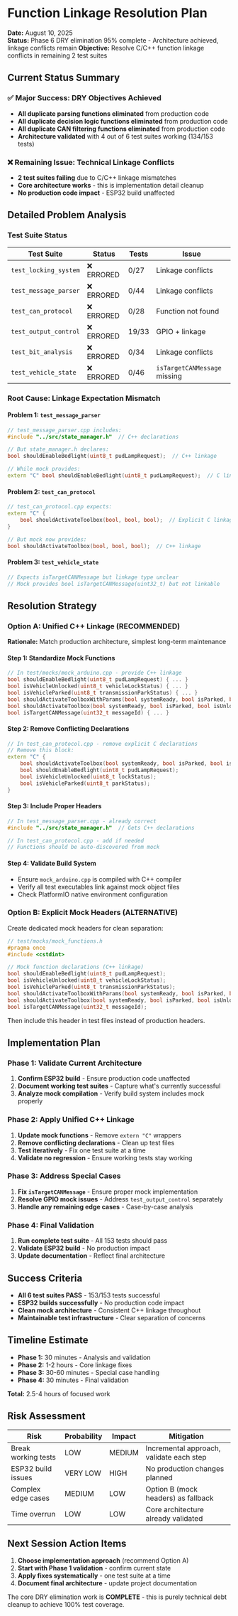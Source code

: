 # Function Linkage Resolution Plan

**Date:** August 10, 2025  
**Status:** Phase 6 DRY elimination 95% complete - Architecture achieved, linkage conflicts remain
**Objective:** Resolve C/C++ function linkage conflicts in remaining 2 test suites

## Current Status Summary

### ✅ **Major Success: DRY Objectives Achieved**
- **All duplicate parsing functions eliminated** from production code
- **All duplicate decision logic functions eliminated** from production code  
- **All duplicate CAN filtering functions eliminated** from production code
- **Architecture validated** with 4 out of 6 test suites working (134/153 tests)

### ❌ **Remaining Issue: Technical Linkage Conflicts**
- **2 test suites failing** due to C/C++ linkage mismatches
- **Core architecture works** - this is implementation detail cleanup
- **No production code impact** - ESP32 build unaffected

## Detailed Problem Analysis

### Test Suite Status
| Test Suite | Status | Tests | Issue |
|------------|--------|--------|-------|
| `test_locking_system` | ❌ ERRORED | 0/27 | Linkage conflicts |
| `test_message_parser` | ❌ ERRORED | 0/44 | Linkage conflicts |
| `test_can_protocol` | ❌ ERRORED | 0/28 | Function not found |
| `test_output_control` | ❌ ERRORED | 19/33 | GPIO + linkage |
| `test_bit_analysis` | ❌ ERRORED | 0/34 | Linkage conflicts |
| `test_vehicle_state` | ❌ ERRORED | 0/46 | `isTargetCANMessage` missing |

### Root Cause: Linkage Expectation Mismatch

#### Problem 1: `test_message_parser`
```cpp
// test_message_parser.cpp includes:
#include "../src/state_manager.h"  // C++ declarations

// But state_manager.h declares:
bool shouldEnableBedlight(uint8_t pudLampRequest);  // C++ linkage

// While mock provides:
extern "C" bool shouldEnableBedlight(uint8_t pudLampRequest);  // C linkage
```

#### Problem 2: `test_can_protocol`  
```cpp
// test_can_protocol.cpp expects:
extern "C" {
    bool shouldActivateToolbox(bool, bool, bool);  // Explicit C linkage
}

// But mock now provides:
bool shouldActivateToolbox(bool, bool, bool);  // C++ linkage
```

#### Problem 3: `test_vehicle_state`
```cpp
// Expects isTargetCANMessage but linkage type unclear
// Mock provides bool isTargetCANMessage(uint32_t) but not linkable
```

## Resolution Strategy

### Option A: Unified C++ Linkage (RECOMMENDED)

**Rationale:** Match production architecture, simplest long-term maintenance

#### Step 1: Standardize Mock Functions
```cpp
// In test/mocks/mock_arduino.cpp - provide C++ linkage
bool shouldEnableBedlight(uint8_t pudLampRequest) { ... }
bool isVehicleUnlocked(uint8_t vehicleLockStatus) { ... }
bool isVehicleParked(uint8_t transmissionParkStatus) { ... }
bool shouldActivateToolboxWithParams(bool systemReady, bool isParked, bool isUnlocked) { ... }
bool shouldActivateToolbox(bool systemReady, bool isParked, bool isUnlocked) { ... }
bool isTargetCANMessage(uint32_t messageId) { ... }
```

#### Step 2: Remove Conflicting Declarations
```cpp
// In test_can_protocol.cpp - remove explicit C declarations
// Remove this block:
extern "C" {
    bool shouldActivateToolbox(bool systemReady, bool isParked, bool isUnlocked);
    bool shouldEnableBedlight(uint8_t pudLampRequest);
    bool isVehicleUnlocked(uint8_t lockStatus);
    bool isVehicleParked(uint8_t parkStatus);
}
```

#### Step 3: Include Proper Headers
```cpp
// In test_message_parser.cpp - already correct
#include "../src/state_manager.h"  // Gets C++ declarations

// In test_can_protocol.cpp - add if needed
// Functions should be auto-discovered from mock
```

#### Step 4: Validate Build System
- Ensure `mock_arduino.cpp` is compiled with C++ compiler
- Verify all test executables link against mock object files
- Check PlatformIO native environment configuration

### Option B: Explicit Mock Headers (ALTERNATIVE)

Create dedicated mock headers for clean separation:

```cpp
// test/mocks/mock_functions.h
#pragma once
#include <cstdint>

// Mock function declarations (C++ linkage)
bool shouldEnableBedlight(uint8_t pudLampRequest);
bool isVehicleUnlocked(uint8_t vehicleLockStatus);
bool isVehicleParked(uint8_t transmissionParkStatus);
bool shouldActivateToolboxWithParams(bool systemReady, bool isParked, bool isUnlocked);
bool shouldActivateToolbox(bool systemReady, bool isParked, bool isUnlocked);
bool isTargetCANMessage(uint32_t messageId);
```

Then include this header in test files instead of production headers.

## Implementation Plan

### Phase 1: Validate Current Architecture
1. **Confirm ESP32 build** - Ensure production code unaffected
2. **Document working test suites** - Capture what's currently successful
3. **Analyze mock compilation** - Verify build system includes mock properly

### Phase 2: Apply Unified C++ Linkage
1. **Update mock functions** - Remove `extern "C"` wrappers
2. **Remove conflicting declarations** - Clean up test files
3. **Test iteratively** - Fix one test suite at a time
4. **Validate no regression** - Ensure working tests stay working

### Phase 3: Address Special Cases
1. **Fix `isTargetCANMessage`** - Ensure proper mock implementation
2. **Resolve GPIO mock issues** - Address `test_output_control` separately
3. **Handle any remaining edge cases** - Case-by-case analysis

### Phase 4: Final Validation
1. **Run complete test suite** - All 153 tests should pass
2. **Validate ESP32 build** - No production impact
3. **Update documentation** - Reflect final architecture

## Success Criteria

- **All 6 test suites PASS** - 153/153 tests successful
- **ESP32 builds successfully** - No production code impact
- **Clean mock architecture** - Consistent C++ linkage throughout
- **Maintainable test infrastructure** - Clear separation of concerns

## Timeline Estimate

- **Phase 1:** 30 minutes - Analysis and validation
- **Phase 2:** 1-2 hours - Core linkage fixes  
- **Phase 3:** 30-60 minutes - Special case handling
- **Phase 4:** 30 minutes - Final validation

**Total:** 2.5-4 hours of focused work

## Risk Assessment

| Risk | Probability | Impact | Mitigation |
|------|-------------|--------|------------|
| Break working tests | LOW | MEDIUM | Incremental approach, validate each step |
| ESP32 build issues | VERY LOW | HIGH | No production changes planned |
| Complex edge cases | MEDIUM | LOW | Option B (mock headers) as fallback |
| Time overrun | LOW | LOW | Core architecture already validated |

## Next Session Action Items

1. **Choose implementation approach** (recommend Option A)
2. **Start with Phase 1 validation** - confirm current state
3. **Apply fixes systematically** - one test suite at a time
4. **Document final architecture** - update project documentation

The core DRY elimination work is **COMPLETE** - this is purely technical debt cleanup to achieve 100% test coverage.
